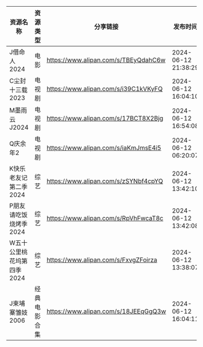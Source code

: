 | 资源名称            | 资源类型   | 分享链接                                 | 发布时间                |
| --------------- | ------ | ------------------------------------ | ------------------- |
| J借命人2024        | 电影     | https://www.alipan.com/s/TBEyQdahC6w | 2024-06-12 21:38:29 |
| C尘封十三载2023      | 电视剧    | https://www.alipan.com/s/i39C1kVKyFQ | 2024-06-12 16:04:10 |
| M墨雨云J2024       | 电视剧    | https://www.alipan.com/s/17BCT8X2Bjg | 2024-06-12 16:54:08 |
| Q庆余年2           | 电视剧    | https://www.alipan.com/s/iaKmJmsE4i5 | 2024-06-12 06:20:07 |
| K快乐老友记第二季2024   | 综艺     | https://www.alipan.com/s/zSYNbf4cpYQ | 2024-06-12 13:42:10 |
| P朋友请吃饭烧烤季2024   | 综艺     | https://www.alipan.com/s/RpVhFwcaT8c | 2024-06-12 13:42:08 |
| W五十公里桃花坞第四季2024 | 综艺     | https://www.alipan.com/s/FxvgZFoirza | 2024-06-12 13:38:07 |
| J柬埔寨雏妓2006      | 经典电影合集 | https://www.alipan.com/s/18JEEqGgQ3w | 2024-06-12 16:04:11 |
